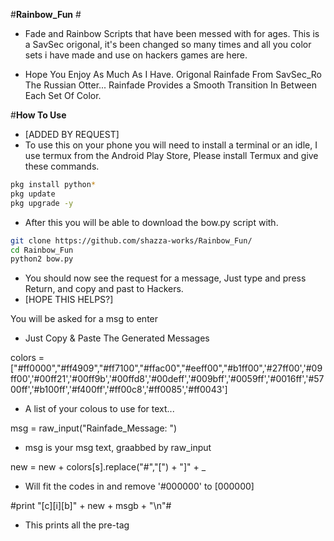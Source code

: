 #____Rainbow_Fun____ #
- Fade and Rainbow Scripts that have been messed with for ages. This is a 
SavSec origonal, it's been changed so many times and all you color sets i 
have made and use on hackers games are here.

- Hope You Enjoy As Much As I Have. Origonal Rainfade From SavSec_Ro The 
Russian Otter... Rainfade Provides a Smooth Transition In Between Each Set 
Of Color.

#____How To Use____
- [ADDED BY REQUEST]
- To use this on your phone you will need to install a terminal or 
an idle, I use termux from the Android Play Store, Please install Termux 
and give these commands.

```sh
pkg install python*
pkg update
pkg upgrade -y
```

- After this you will be able to download the bow.py script with.

```sh
git clone https://github.com/shazza-works/Rainbow_Fun/
cd Rainbow_Fun
python2 bow.py
```

- You should now see the request for a message, Just type and press 
Return, and copy and past to Hackers.
- [HOPE THIS HELPS?]

You will be asked for a msg to enter
-  Just Copy & Paste The Generated Messages

colors = ["#ff0000","#ff4909","#ff7100","#ffac00","#eeff00","#b1ff00",'#27ff00','#09ff00','#00ff21','#00ff9b','#00ffd8','#00deff','#009bff','#0059ff','#0016ff','#5700ff','#b100ff','#f400ff','#ff00c8','#ff0085','#ff0043']
- A list of your colous to use for text...   <CHANGE AS NEEDED>

msg = raw_input("Rainfade_Message: ")
- msg is your msg text, graabbed by raw_input

new = new + colors[s].replace("#","[") + "]" + _
- Will fit the codes in and remove '#000000' to [000000]

#print "[c][i][b]" + new + msgb + "\n"#
- This prints all the pre-tag
